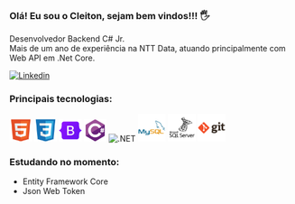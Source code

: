 ### Olá! Eu sou o Cleiton, sejam bem vindos!!! 🖐️

Desenvolvedor Backend C# Jr.<br>
Mais de um ano de experiência na NTT Data, atuando principalmente com Web API em .Net Core.

[![Linkedin](https://img.shields.io/badge/LinkedIn-0077B5?style=for-the-badge&logo=linkedin&logoColor=white)](https://www.linkedin.com/in/cleiton-cardoso/)

### Principais tecnologias:
<div style="display: inline_block">
    <img alt="HTML" height="40" width="40" src="https://raw.githubusercontent.com/devicons/devicon/master/icons/html5/html5-original.svg">
    <img alt="CSS" height="40" width="40" src="https://raw.githubusercontent.com/devicons/devicon/master/icons/css3/css3-original.svg">
    <img alt="BOOTSTRAP" height="40" width="40" src="https://raw.githubusercontent.com/devicons/devicon/master/icons/bootstrap/bootstrap-original.svg"/>
    <img alt="C#" height="40" width="40" src="https://raw.githubusercontent.com/devicons/devicon/master/icons/csharp/csharp-original.svg"/>
    <img alt=".NET" height="40" width="40" src="https://cdn.jsdelivr.net/gh/devicons/devicon/icons/dotnetcore/dotnetcore-original.svg"/>
    <img alt="MySQL" height="49" width="49" src="https://github.com/devicons/devicon/blob/master/icons/mysql/mysql-original-wordmark.svg"/>
    <img alt="SqlServer" height="49" width="49" src="https://github.com/devicons/devicon/blob/master/icons/microsoftsqlserver/microsoftsqlserver-plain-wordmark.svg"/>
    <img alt="SqlServer" height="49" width="49" src="https://github.com/devicons/devicon/blob/master/icons/git/git-original-wordmark.svg"/>
</div>

### Estudando no momento:
<ul>
    <li>Entity Framework Core</li>
    <li>Json Web Token</li>
</ul>
